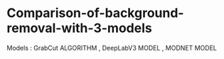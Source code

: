 # Comparison-of-background-removal-with-3-models
Models : GrabCut ALGORITHM , DeepLabV3 MODEL , MODNET MODEL
